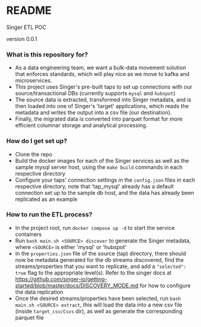 # README #

Singer ETL POC

version 0.0.1

### What is this repository for? ###

* As a data engineering team, we want a bulk-data movement solution that enforces standards, which will play nice as we move
to kafka and microservices. <br />
* This project uses Singer's pre-built taps to set up connections with our source/transactional DBs (currently supports ```mysql``` and ```hubspot```)
* The source data is extracted, transformed into Singer metadata, and is then loaded into one of Singer's 'target' applications, which reads the metadata and writes the output into a csv file (our destination).
* Finally, the migrated data is converted into parquet format for more efficient columnar storage and analytical processing.  

### How do I get set up? ###

* Clone the repo
* Build the docker images for each of the Singer services as well as the sample mysql server host, using the ```make build``` commands in each respective directory
* Configure your taps' connection settings in the ```config.json``` files in each respective directory, note that 'tap_mysql' already has a default connection set up to the sample db host, and the data has already been replicated as an example

### How to run the ETL process? ###

* In the project root, run ```docker compose up -d``` to start the service containers
* Run ```bash main.sh <SOURCE> discover``` to generate the Singer metadata, where ```<SOURCE>``` is either 'mysql' or 'hubspot'
* In the ```properties.json``` file of the source (tap) directory, there should now be metadata generated for the db streams discovered, find the streams/properties that you want to replicate, and add a ```"selected": true``` flag to the appropriate level(s). Refer to the singer docs at https://github.com/singer-io/getting-started/blob/master/docs/DISCOVERY_MODE.md for how to configure the data replication
* Once the desired streams/properties have been selected, run ```bash main.sh <SOURCE> extract```, this will load the data into a new csv file (inside ```target_csv/Csvs``` dir), as well as generate the corresponding parquet file